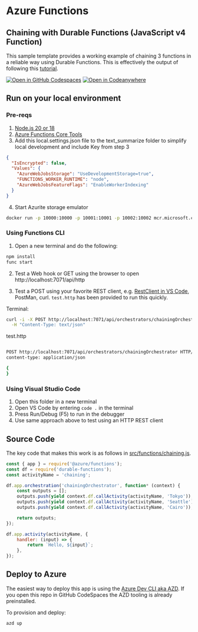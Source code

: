 # Azure Functions
## Chaining with Durable Functions (JavaScript v4 Function)

This sample template provides a working example of chaining 3 functions in a reliable way using Durable Functions.  This is effectively the output of following this [tutorial](https://learn.microsoft.com/en-us/azure/azure-functions/durable/quickstart-js-vscode?pivots=nodejs-model-v4).  

[![Open in GitHub Codespaces](https://github.com/codespaces/badge.svg)](https://github.com/codespaces/new?hide_repo_select=true&ref=main&repo=575770869) [![Open in Codeanywhere](https://codeanywhere.com/img/open-in-codeanywhere-btn.svg)](https://app.codeanywhere.com/#https://github.com/paulyuk/functions/durable/chaining/javascript)

## Run on your local environment

### Pre-reqs
1) [Node.js 20 or 18](https://www.nodejs.org/) 
2) [Azure Functions Core Tools](https://learn.microsoft.com/en-us/azure/azure-functions/functions-run-local?tabs=v4%2Cmacos%2Ccsharp%2Cportal%2Cbash#install-the-azure-functions-core-tools)
3) Add this local.settings.json file to the text_summarize folder to simplify local development and include Key from step 3
```json
{
  "IsEncrypted": false,
  "Values": {
    "AzureWebJobsStorage": "UseDevelopmentStorage=true",
    "FUNCTIONS_WORKER_RUNTIME": "node",
    "AzureWebJobsFeatureFlags": "EnableWorkerIndexing"
  }
}
```
4) Start Azurite storage emulator
```bash
docker run -p 10000:10000 -p 10001:10001 -p 10002:10002 mcr.microsoft.com/azure-storage/azurite
```

### Using Functions CLI
1) Open a new terminal and do the following:

```bash
npm install
func start
```
2) Test a Web hook or GET using the browser to open http://localhost:7071/api/http

3) Test a POST using your favorite REST client, e.g. [RestClient in VS Code](https://marketplace.visualstudio.com/items?itemName=humao.rest-client), PostMan, curl.  `test.http` has been provided to run this quickly.   

Terminal:
```bash
curl -i -X POST http://localhost:7071/api/orchestrators/chainingOrchestrator \
  -H "Content-Type: text/json" 
```


test.http
```bash

POST http://localhost:7071/api/orchestrators/chainingOrchestrator HTTP/1.1
content-type: application/json

{
}
```

### Using Visual Studio Code
1) Open this folder in a new terminal
2) Open VS Code by entering `code .` in the terminal
3) Press Run/Debug (F5) to run in the debugger
4) Use same approach above to test using an HTTP REST client

## Source Code

The key code that makes this work is as follows in [src/functions/chaining.js](src/functions/chaining.js).  

```javascript
const { app } = require('@azure/functions');
const df = require('durable-functions');
const activityName = 'chaining';

df.app.orchestration('chainingOrchestrator', function* (context) {
    const outputs = [];
    outputs.push(yield context.df.callActivity(activityName, 'Tokyo'));
    outputs.push(yield context.df.callActivity(activityName, 'Seattle'));
    outputs.push(yield context.df.callActivity(activityName, 'Cairo'));

    return outputs;
});

df.app.activity(activityName, {
    handler: (input) => {
        return `Hello, ${input}`;
    },
});

```

## Deploy to Azure

The easiest way to deploy this app is using the [Azure Dev CLI aka AZD](https://aka.ms/azd).  If you open this repo in GitHub CodeSpaces the AZD tooling is already preinstalled.

To provision and deploy:
```bash
azd up
```
